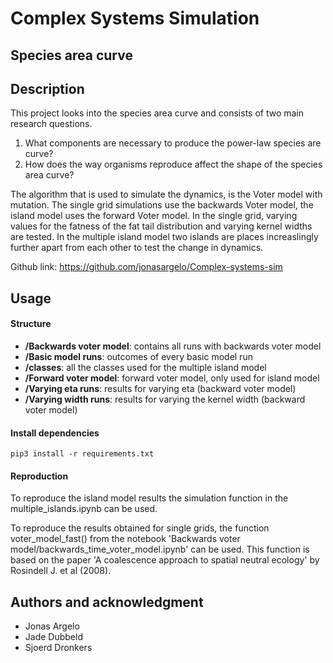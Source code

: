 # Complex Systems Simulation
## Species area curve
## Description

This project looks into the species area curve and consists of two main research questions.
1. What components are necessary to produce the power-law species are curve?
2. How does the way organisms reproduce affect the shape of the species area curve?

The algorithm that is used to simulate the dynamics, is the Voter model with mutation. The single grid simulations use the backwards Voter model, the island model uses the forward Voter model. In the single grid, varying values for the fatness of the fat tail distribution and varying kernel widths are tested. In the multiple island model two islands are places increaslingly further apart from each other to test the change in dynamics.

Github link: https://github.com/jonasargelo/Complex-systems-sim

## Usage
#### Structure
- **/Backwards voter model**: contains all runs with backwards voter model
- **/Basic model runs**: outcomes of every basic model run
- **/classes**: all the classes used for the multiple island model
- **/Forward voter model**: forward voter model, only used for island model
- **/Varying eta runs**: results for varying eta (backward voter model)
- **/Varying width runs**: results for varying the kernel width (backward voter model)

#### Install dependencies
```
pip3 install -r requirements.txt
```
#### Reproduction

To reproduce the island model results the simulation function in the multiple_islands.ipynb can be used.

To reproduce the results obtained for single grids, the function voter_model_fast() from the notebook 'Backwards voter model/backwards_time_voter_model.ipynb' can be used. This function is based on the paper 'A coalescence approach to spatial neutral ecology' by Rosindell J. et al (2008).

## Authors and acknowledgment
- Jonas Argelo
- Jade Dubbeld
- Sjoerd Dronkers
